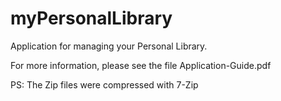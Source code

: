 # myPersonalLibrary
Application for managing your Personal Library.

For more information, please see the file Application-Guide.pdf

PS: The Zip files were compressed with 7-Zip
